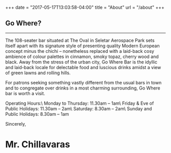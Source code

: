 +++
date = "2017-05-17T13:03:58-04:00"
title = "About"
url = "/about"
+++

## Go Where?

---

The 108-seater bar situated at The Oval in Seletar Aerospace Park sets itself apart with its signature style of presenting quality Modern European concept minus the chichi – nonetheless replaced with a laid-back cosy ambience of colour palettes in cinnamon, smoky topaz, cherry wood and black. Away from the stress of the urban city, Go Where Bar is the idyllic and laid-back locale for delectable food and luscious drinks amidst a view of green lawns and rolling hills.

For patrons seeking something vastly different from the usual bars in town and to congregate over drinks in a most charming surrounding, Go Where bar is worth a visit.

Operating Hours:\ Monday to Thursday: 11.30am – 1am\ Friday & Eve of Public Holidays: 11.30am – 2am\ Saturday: 8.30am – 2am\ Sunday and Public Holidays: 8.30am – 1am

Sincerely,
# Mr. Chillavaras
